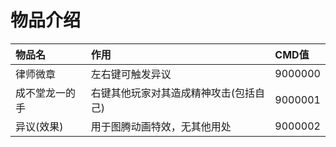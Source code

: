 # 物品介绍

| 物品名               | 作用                                | CMD值     |
| :---                | :---                                | :---      |
| 律师微章             | 左右键可触发异议                     | 9000000   |
| 成不堂龙一的手        | 右键其他玩家对其造成精神攻击(包括自己) | 9000001   |
| 异议(效果)           | 用于图腾动画特效，无其他用处          | 9000002   | 